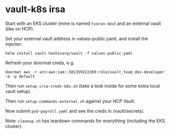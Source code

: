 # vault-k8s irsa

Start with an EKS cluster (mine is named `tvoran-dev`) and an external vault
(like on HCP).

Set your external vault address in values-public.yaml, and install the injector:

```console
helm install vault hashicorp/vault -f values-public.yaml
```

Refresh your doormat creds, e.g.

```console
doormat aws -r arn:aws:iam::501359222269:role/vault_team_dev-developer -m -p default
```

Then run `setup-irsa-creds-k8s.sh` (take a look inside for some extra local
vault setup).

Then run `setup-commands-external.sh` against your HCP Vault.

Now submit `pod-payroll.yaml` and see the creds in /vault/secrets/.


Note: `cleanup.sh` has teardown commands for everything (including the EKS cluster).
